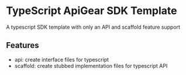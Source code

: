 # TypeScript ApiGear SDK Template

A typescript SDK template with only an API and scaffold feature support

## Features

* api: create interface files for typescript
* scaffold: create stubbed implementation files for typescript API
